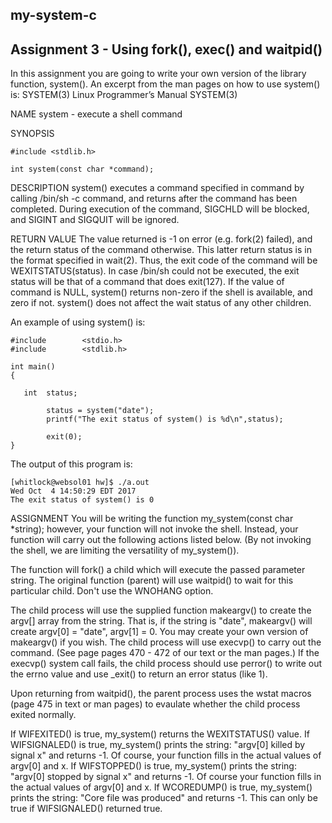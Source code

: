 ## my-system-c

## Assignment 3 - Using fork(), exec() and waitpid()

In this assignment you are going to write your own version of the library function, system(). An excerpt from the man pages on how to use system() is: 
 SYSTEM(3)                  Linux Programmer’s Manual                 SYSTEM(3)

NAME
       system - execute a shell command

SYNOPSIS
```
#include <stdlib.h>

int system(const char *command);
```

DESCRIPTION
system() executes a command specified in command by calling /bin/sh -c command, and returns after the command has been completed.  During execution of the command, SIGCHLD will be blocked, and SIGINT and SIGQUIT will be ignored.

RETURN VALUE
The value returned is -1 on error (e.g.  fork(2) failed), and the return status of the command otherwise.  This latter return status is in the format specified in wait(2).  Thus, the exit code of the command will be WEXITSTATUS(status).  In case /bin/sh could not be executed, the exit status will be that of a command that does exit(127). If the value of command is NULL, system() returns non-zero if the shell is available, and zero if not. system() does not affect the wait status of any other children.


An example of using system() is:
```
#include        <stdio.h>
#include        <stdlib.h>

int main()
{

   int  status;

        status = system("date");
        printf("The exit status of system() is %d\n",status);

        exit(0);
}
```

The output of this program is:

```
[whitlock@websol01 hw]$ ./a.out
Wed Oct  4 14:50:29 EDT 2017
The exit status of system() is 0
```

ASSIGNMENT
You will be writing the function my_system(const char *string); however, your function will not invoke the shell. Instead, your function will carry out the following actions listed below. (By not invoking the shell, we are limiting the versatility of my_system()).

The function will fork() a child which will execute the passed parameter string. The original function (parent) will use waitpid() to wait for this particular child. Don't use the WNOHANG option.

The child process will use the supplied function makeargv() to create the argv[] array from the string. That is, if the string is "date", makeargv() will create argv[0] = "date", argv[1] = 0. You may create your own version of makeargv() if you wish.
The child process will use execvp() to carry out the command. (See page pages 470 - 472 of our text or the man pages.)
If the execvp() system call fails, the child process should use perror() to write out the errno value and use _exit() to return an error status (like 1).

Upon returning from waitpid(), the parent process uses the wstat macros (page 475 in text or man pages) to evaulate whether the child process exited normally.

If WIFEXITED() is true, my_system() returns the WEXITSTATUS() value.
If WIFSIGNALED() is true, my_system() prints the string: "argv[0] killed by signal x" and returns -1. Of course, your function fills in the actual values of argv[0] and x.
If WIFSTOPPED() is true, my_system() prints the string: "argv[0] stopped by signal x" and returns -1. Of course your function fills in the actual values of argv[0] and x.
If WCOREDUMP() is true, my_system() prints the string: "Core file was produced" and returns -1. This can only be true if WIFSIGNALED() returned true.
